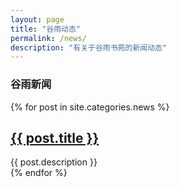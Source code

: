 ```yaml
---
layout: page
title: "谷雨动态"
permalink: /news/
description: "有关于谷雨书苑的新闻动态"
---
```



<h3 class="section-heading text-center">谷雨新闻</h3>
<div class="tiles">
{% for post in site.categories.news %}
                <h2><a href="{{ post.url }}">{{ post.title }}</a></h2>
                <div class="title-desc">{{ post.description }}</div>
{% endfor %}
</div><!-- /.tiles -->

